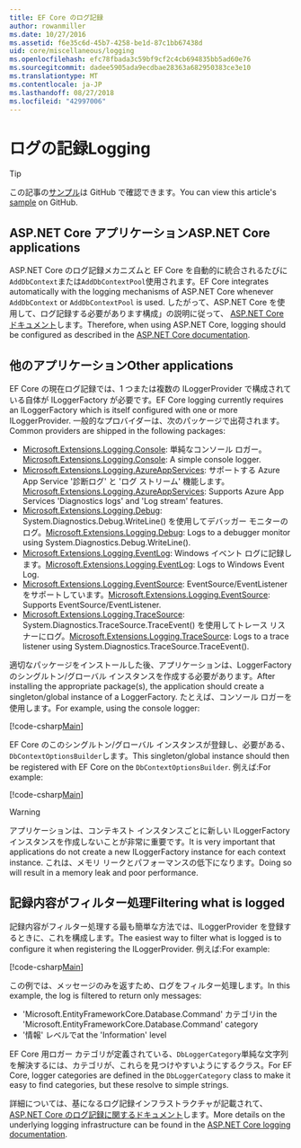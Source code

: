 ```yaml
---
title: EF Core のログ記録
author: rowanmiller
ms.date: 10/27/2016
ms.assetid: f6e35c6d-45b7-4258-be1d-87c1bb67438d
uid: core/miscellaneous/logging
ms.openlocfilehash: efc78fbada3c59bf9cf2c4cb694835bb5ad60e76
ms.sourcegitcommit: dadee5905ada9ecdbae28363a682950383ce3e10
ms.translationtype: MT
ms.contentlocale: ja-JP
ms.lasthandoff: 08/27/2018
ms.locfileid: "42997006"
---
```

# <a name="logging"></a><span data-ttu-id="69a15-102">ログの記録</span><span class="sxs-lookup"><span data-stu-id="69a15-102">Logging</span></span>

> [!TIP]  
> <span data-ttu-id="69a15-103">この記事の[サンプル](https://github.com/aspnet/EntityFramework.Docs/tree/master/samples/core/Miscellaneous/Logging)は GitHub で確認できます。</span><span class="sxs-lookup"><span data-stu-id="69a15-103">You can view this article's [sample](https://github.com/aspnet/EntityFramework.Docs/tree/master/samples/core/Miscellaneous/Logging) on GitHub.</span></span>

## <a name="aspnet-core-applications"></a><span data-ttu-id="69a15-104">ASP.NET Core アプリケーション</span><span class="sxs-lookup"><span data-stu-id="69a15-104">ASP.NET Core applications</span></span>

<span data-ttu-id="69a15-105">ASP.NET Core のログ記録メカニズムと EF Core を自動的に統合されるたびに`AddDbContext`または`AddDbContextPool`使用されます。</span><span class="sxs-lookup"><span data-stu-id="69a15-105">EF Core integrates automatically with the logging mechanisms of ASP.NET Core whenever `AddDbContext` or `AddDbContextPool` is used.</span></span> <span data-ttu-id="69a15-106">したがって、ASP.NET Core を使用して、ログ記録する必要があります構成」の説明に従って、 [ASP.NET Core ドキュメント](https://docs.microsoft.com/en-us/aspnet/core/fundamentals/logging?tabs=aspnetcore2x)します。</span><span class="sxs-lookup"><span data-stu-id="69a15-106">Therefore, when using ASP.NET Core, logging should be configured as described in the [ASP.NET Core documentation](https://docs.microsoft.com/en-us/aspnet/core/fundamentals/logging?tabs=aspnetcore2x).</span></span>

## <a name="other-applications"></a><span data-ttu-id="69a15-107">他のアプリケーション</span><span class="sxs-lookup"><span data-stu-id="69a15-107">Other applications</span></span>

<span data-ttu-id="69a15-108">EF Core の現在ログ記録では、1 つまたは複数の ILoggerProvider で構成されている自体が ILoggerFactory が必要です。</span><span class="sxs-lookup"><span data-stu-id="69a15-108">EF Core logging currently requires an ILoggerFactory which is itself configured with one or more ILoggerProvider.</span></span> <span data-ttu-id="69a15-109">一般的なプロバイダーは、次のパッケージで出荷されます。</span><span class="sxs-lookup"><span data-stu-id="69a15-109">Common providers are shipped in the following packages:</span></span>

* <span data-ttu-id="69a15-110">[Microsoft.Extensions.Logging.Console](https://www.nuget.org/packages/Microsoft.Extensions.Logging.Console/): 単純なコンソール ロガー。</span><span class="sxs-lookup"><span data-stu-id="69a15-110">[Microsoft.Extensions.Logging.Console](https://www.nuget.org/packages/Microsoft.Extensions.Logging.Console/): A simple console logger.</span></span>
* <span data-ttu-id="69a15-111">[Microsoft.Extensions.Logging.AzureAppServices](https://www.nuget.org/packages/Microsoft.Extensions.Logging.AzureAppServices/): サポートする Azure App Service '診断ログ' と 'ログ ストリーム' 機能します。</span><span class="sxs-lookup"><span data-stu-id="69a15-111">[Microsoft.Extensions.Logging.AzureAppServices](https://www.nuget.org/packages/Microsoft.Extensions.Logging.AzureAppServices/): Supports Azure App Services 'Diagnostics logs' and 'Log stream' features.</span></span>
* <span data-ttu-id="69a15-112">[Microsoft.Extensions.Logging.Debug](https://www.nuget.org/packages/Microsoft.Extensions.Logging.Debug/): System.Diagnostics.Debug.WriteLine() を使用してデバッガー モニターのログ。</span><span class="sxs-lookup"><span data-stu-id="69a15-112">[Microsoft.Extensions.Logging.Debug](https://www.nuget.org/packages/Microsoft.Extensions.Logging.Debug/): Logs to a debugger monitor using System.Diagnostics.Debug.WriteLine().</span></span>
* <span data-ttu-id="69a15-113">[Microsoft.Extensions.Logging.EventLog](https://www.nuget.org/packages/Microsoft.Extensions.Logging.EventLog/): Windows イベント ログに記録します。</span><span class="sxs-lookup"><span data-stu-id="69a15-113">[Microsoft.Extensions.Logging.EventLog](https://www.nuget.org/packages/Microsoft.Extensions.Logging.EventLog/): Logs to Windows Event Log.</span></span>
* <span data-ttu-id="69a15-114">[Microsoft.Extensions.Logging.EventSource](https://www.nuget.org/packages/Microsoft.Extensions.Logging.EventSource/): EventSource/EventListener をサポートしています。</span><span class="sxs-lookup"><span data-stu-id="69a15-114">[Microsoft.Extensions.Logging.EventSource](https://www.nuget.org/packages/Microsoft.Extensions.Logging.EventSource/): Supports EventSource/EventListener.</span></span>
* <span data-ttu-id="69a15-115">[Microsoft.Extensions.Logging.TraceSource](https://www.nuget.org/packages/Microsoft.Extensions.Logging.TraceSource/): System.Diagnostics.TraceSource.TraceEvent() を使用してトレース リスナーにログ。</span><span class="sxs-lookup"><span data-stu-id="69a15-115">[Microsoft.Extensions.Logging.TraceSource](https://www.nuget.org/packages/Microsoft.Extensions.Logging.TraceSource/): Logs to a trace listener using System.Diagnostics.TraceSource.TraceEvent().</span></span>

<span data-ttu-id="69a15-116">適切なパッケージをインストールした後、アプリケーションは、LoggerFactory のシングルトン/グローバル インスタンスを作成する必要があります。</span><span class="sxs-lookup"><span data-stu-id="69a15-116">After installing the appropriate package(s), the application should create a singleton/global instance of a LoggerFactory.</span></span> <span data-ttu-id="69a15-117">たとえば、コンソール ロガーを使用します。</span><span class="sxs-lookup"><span data-stu-id="69a15-117">For example, using the console logger:</span></span>

[!code-csharp[Main](../../../samples/core/Miscellaneous/Logging/Logging/BloggingContext.cs#DefineLoggerFactory)]

<span data-ttu-id="69a15-118">EF Core のこのシングルトン/グローバル インスタンスが登録し、必要がある、`DbContextOptionsBuilder`します。</span><span class="sxs-lookup"><span data-stu-id="69a15-118">This singleton/global instance should then be registered with EF Core on the `DbContextOptionsBuilder`.</span></span> <span data-ttu-id="69a15-119">例えば:</span><span class="sxs-lookup"><span data-stu-id="69a15-119">For example:</span></span>

[!code-csharp[Main](../../../samples/core/Miscellaneous/Logging/Logging/BloggingContext.cs#RegisterLoggerFactory)]

> [!WARNING]
> <span data-ttu-id="69a15-120">アプリケーションは、コンテキスト インスタンスごとに新しい ILoggerFactory インスタンスを作成しないことが非常に重要です。</span><span class="sxs-lookup"><span data-stu-id="69a15-120">It is very important that applications do not create a new ILoggerFactory instance for each context instance.</span></span> <span data-ttu-id="69a15-121">これは、メモリ リークとパフォーマンスの低下になります。</span><span class="sxs-lookup"><span data-stu-id="69a15-121">Doing so will result in a memory leak and poor performance.</span></span>

## <a name="filtering-what-is-logged"></a><span data-ttu-id="69a15-122">記録内容がフィルター処理</span><span class="sxs-lookup"><span data-stu-id="69a15-122">Filtering what is logged</span></span>

<span data-ttu-id="69a15-123">記録内容がフィルター処理する最も簡単な方法では、ILoggerProvider を登録するときに、これを構成します。</span><span class="sxs-lookup"><span data-stu-id="69a15-123">The easiest way to filter what is logged is to configure it when registering the ILoggerProvider.</span></span> <span data-ttu-id="69a15-124">例えば:</span><span class="sxs-lookup"><span data-stu-id="69a15-124">For example:</span></span>

[!code-csharp[Main](../../../samples/core/Miscellaneous/Logging/Logging/BloggingContextWithFiltering.cs#DefineLoggerFactory)]

<span data-ttu-id="69a15-125">この例では、メッセージのみを返すため、ログをフィルター処理します。</span><span class="sxs-lookup"><span data-stu-id="69a15-125">In this example, the log is filtered to return only messages:</span></span>
 * <span data-ttu-id="69a15-126">'Microsoft.EntityFrameworkCore.Database.Command' カテゴリ</span><span class="sxs-lookup"><span data-stu-id="69a15-126">in the 'Microsoft.EntityFrameworkCore.Database.Command' category</span></span>
 * <span data-ttu-id="69a15-127">'情報' レベルで</span><span class="sxs-lookup"><span data-stu-id="69a15-127">at the 'Information' level</span></span>

<span data-ttu-id="69a15-128">EF Core 用ロガー カテゴリが定義されている、`DbLoggerCategory`単純な文字列を解決するには、カテゴリが、これらを見つけやすいようにするクラス。</span><span class="sxs-lookup"><span data-stu-id="69a15-128">For EF Core, logger categories are defined in the `DbLoggerCategory` class to make it easy to find categories, but these resolve to simple strings.</span></span>

<span data-ttu-id="69a15-129">詳細については、基になるログ記録インフラストラクチャが記載されて、 [ASP.NET Core のログ記録に関するドキュメント](https://docs.microsoft.com/en-us/aspnet/core/fundamentals/logging?tabs=aspnetcore2x)します。</span><span class="sxs-lookup"><span data-stu-id="69a15-129">More details on the underlying logging infrastructure can be found in the [ASP.NET Core logging documentation](https://docs.microsoft.com/en-us/aspnet/core/fundamentals/logging?tabs=aspnetcore2x).</span></span>
